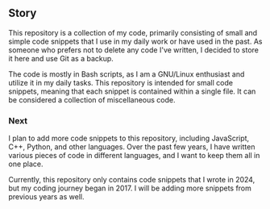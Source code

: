 ## Story

This repository is a collection of my code, primarily consisting of small and simple code snippets that I use in my daily work or have used in the past. As someone who prefers not to delete any code I've written, I decided to store it here and use Git as a backup.

The code is mostly in Bash scripts, as I am a GNU/Linux enthusiast and utilize it in my daily tasks. This repository is intended for small code snippets, meaning that each snippet is contained within a single file. It can be considered a collection of miscellaneous code.

### Next

I plan to add more code snippets to this repository, including JavaScript, C++, Python, and other languages. Over the past few years, I have written various pieces of code in different languages, and I want to keep them all in one place. 

Currently, this repository only contains code snippets that I wrote in 2024, but my coding journey began in 2017. I will be adding more snippets from previous years as well.
